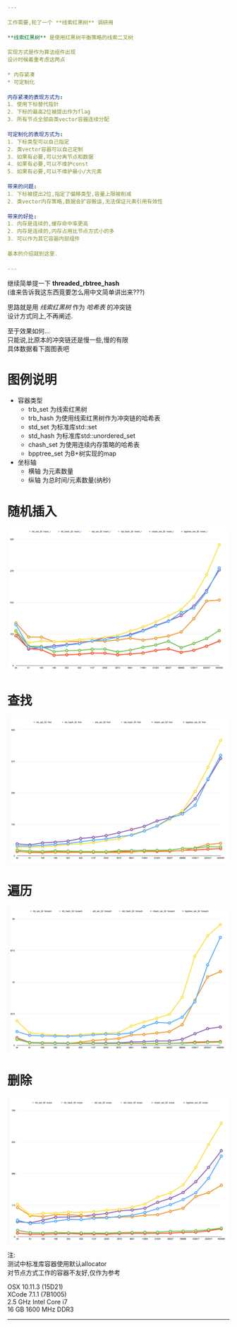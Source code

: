 ```yaml
---

工作需要,轮了一个 **线索红黑树** 调研用

**线索红黑树** 是使用红黑树平衡策略的线索二叉树

实现方式是作为算法组件出现  
设计时候着重考虑这两点

* 内存紧凑
* 可定制化

内存紧凑的表现方式为:
1. 使用下标替代指针
2. 下标的最高2位被提出作为flag
3. 所有节点全部由类vector容器连续分配

可定制化的表现方式为:
1. 下标类型可以自己指定
2. 类vector容器可以自己定制
3. 如果有必要,可以分离节点和数据
4. 如果有必要,可以不维护const
5. 如果有必要,可以不维护最小/大元素

带来的问题:
1. 下标被提出2位,指定了偏移类型,容量上限被削减
2. 类vector内存策略,数据会扩容搬运,无法保证元素引用有效性

带来的好处:
1. 内存是连续的,缓存命中率更高
2. 内存是连续的,内存占用比节点方式小的多
3. 可以作为其它容器内部组件

基本的介绍就到这里.

---
```


继续简单提一下 **threaded_rbtree_hash**  
(谁来告诉我这东西竟要怎么用中文简单讲出来???)

思路就是用 *线索红黑树* 作为 *哈希表* 的冲突链  
设计方式同上,不再阐述.  

至于效果如何...  
只能说,比原本的冲突链还是慢一些,慢的有限  
具体数据看下面图表吧

# 图例说明
* 容器类型
    * trb_set 为线索红黑树
    * trb_hash 为使用线索红黑树作为冲突链的哈希表
    * std_set 为标准库std::set
    * std_hash 为标准库std::unordered_set
    * chash_set 为使用连续内存策略的哈希表
    * bpptree_set 为B+树实现的map
* 坐标轴
    * 横轴 为元素数量
    * 纵轴 为总时间/元素数量(纳秒)

# 随机插入
![随机插入](./随机插入.png)

# 查找
![查找](./查找.png)

# 遍历
![遍历](./遍历.png)

# 删除
![删除](./删除.png)

注:  
测试中标准库容器使用默认allocator  
对节点方式工作的容器不友好,仅作为参考  


OSX 10.11.3 (15D21)  
XCode 7.1.1 (7B1005)  
2.5 GHz Intel Core i7  
16 GB 1600 MHz DDR3  

---
